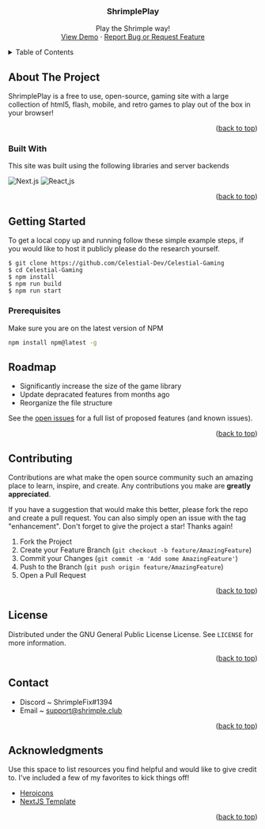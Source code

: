 <a name="readme-top"></a>

<br />
<div align="center">

  <h3 align="center">ShrimplePlay</h3>

  <p align="center">
    Play the Shrimple way!
    <br />
    <a href="https://g.shrimple.club/">View Demo</a>
    ·
    <a href="https://github.com/ShrimpleFix/ShrimplePlay/issues">Report Bug or Request Feature</a>
  </p>
</div>



<!-- TABLE OF CONTENTS -->
<details>
  <summary>Table of Contents</summary>
  <ol>
    <li>
      <a href="#about-the-project">About The Project</a>
      <ul>
        <li><a href="#built-with">Built With</a></li>
      </ul>
    </li>
    <li>
      <a href="#getting-started">Getting Started</a>
      <ul>
        <li><a href="#prerequisites">Prerequisites</a></li>
      </ul>
    </li>
    <li><a href="#roadmap">Roadmap</a></li>
    <li><a href="#contributing">Contributing</a></li>
    <li><a href="#license">License</a></li>
    <li><a href="#contact">Contact</a></li>
    <li><a href="#acknowledgments">Acknowledgments</a></li>
  </ol>
</details>



<!-- ABOUT THE PROJECT -->
## About The Project

ShrimplePlay is a free to use, open-source, gaming site with a large collection of html5, flash, mobile, and retro games to play out of the box in your browser!

<p align="right">(<a href="#readme-top" style="scroll-behavior: smooth;">back to top</a>)</p>



### Built With

This site was built using the following libraries and server backends

![Next.js](https://img.shields.io/badge/next.js-000000?style=for-the-badge&logo=nextdotjs&logoColor=white)
![React,js](https://img.shields.io/badge/React-20232A?style=for-the-badge&logo=react&logoColor=61DAFB)

<p align="right">(<a href="#readme-top" style="scroll-behavior: smooth;">back to top</a>)</p>



<!-- GETTING STARTED -->
## Getting Started
To get a local copy up and running follow these simple example steps, if you would like to host it publicly please do the research yourself.
```
$ git clone https://github.com/Celestial-Dev/Celestial-Gaming
$ cd Celestial-Gaming
$ npm install
$ npm run build
$ npm run start
```

### Prerequisites
Make sure you are on the latest version of NPM

  ```sh
  npm install npm@latest -g
  ```
  
<!-- ROADMAP -->
## Roadmap

* Significantly increase the size of the game library
* Update depracated features from months ago
* Reorganize the file structure

See the [open issues](https://github.com/othneildrew/Best-README-Template/issues) for a full list of proposed features (and known issues).

<p align="right">(<a href="#readme-top" style="scroll-behavior: smooth;">back to top</a>)</p>



<!-- CONTRIBUTING -->
## Contributing

Contributions are what make the open source community such an amazing place to learn, inspire, and create. Any contributions you make are **greatly appreciated**.

If you have a suggestion that would make this better, please fork the repo and create a pull request. You can also simply open an issue with the tag "enhancement".
Don't forget to give the project a star! Thanks again!

1. Fork the Project
2. Create your Feature Branch (`git checkout -b feature/AmazingFeature`)
3. Commit your Changes (`git commit -m 'Add some AmazingFeature'`)
4. Push to the Branch (`git push origin feature/AmazingFeature`)
5. Open a Pull Request

<p align="right">(<a href="#readme-top" style="scroll-behavior: smooth;">back to top</a>)</p>



<!-- LICENSE -->
## License

Distributed under the GNU General Public License License. See `LICENSE` for more information.

<p align="right">(<a href="#readme-top" style="scroll-behavior: smooth;">back to top</a>)</p>



<!-- CONTACT -->
## Contact

* Discord ~ ShrimpleFix#1394
* Email ~ support@shrimple.club

<p align="right">(<a href="#readme-top" style="scroll-behavior: smooth;">back to top</a>)</p>



<!-- ACKNOWLEDGMENTS -->
## Acknowledgments

Use this space to list resources you find helpful and would like to give credit to. I've included a few of my favorites to kick things off!

* [Heroicons](https://heroicons.com/)
* [NextJS Template](https://replit.com/)

<p align="right">(<a href="#readme-top" style="scroll-behavior: smooth;">back to top</a>)</p>

